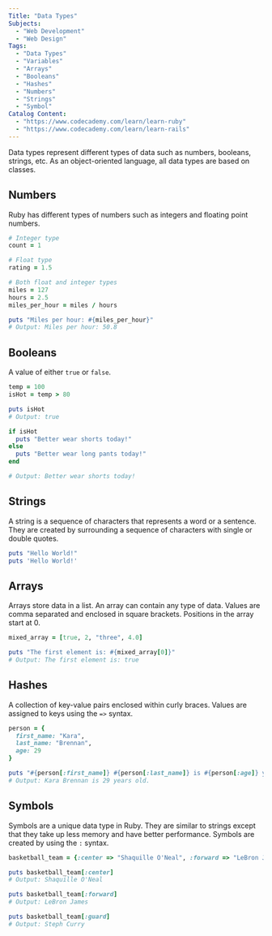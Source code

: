 ```yaml
---
Title: "Data Types"
Subjects:
  - "Web Development"
  - "Web Design"
Tags:
  - "Data Types"
  - "Variables"
  - "Arrays"
  - "Booleans"
  - "Hashes"
  - "Numbers"
  - "Strings"
  - "Symbol"
Catalog Content:
  - "https://www.codecademy.com/learn/learn-ruby"
  - "https://www.codecademy.com/learn/learn-rails"
---
```


Data types represent different types of data such as numbers, booleans, strings, etc. As an object-oriented language, all data types are based on classes.

## Numbers

Ruby has different types of numbers such as integers and floating point numbers.

```ruby
# Integer type
count = 1

# Float type
rating = 1.5

# Both float and integer types
miles = 127
hours = 2.5
miles_per_hour = miles / hours

puts "Miles per hour: #{miles_per_hour}"
# Output: Miles per hour: 50.8
```

## Booleans

A value of either `true` or `false`.

```ruby
temp = 100
isHot = temp > 80

puts isHot
# Output: true

if isHot
  puts "Better wear shorts today!"
else
  puts "Better wear long pants today!"
end

# Output: Better wear shorts today!
```

## Strings

A string is a sequence of characters that represents a word or a sentence. They are created by surrounding a sequence of characters with single or double quotes.

```ruby
puts "Hello World!"
puts 'Hello World!'
```

## Arrays

Arrays store data in a list. An array can contain any type of data. Values are comma separated and enclosed in square brackets. Positions in the array start at 0.

```ruby
mixed_array = [true, 2, "three", 4.0]

puts "The first element is: #{mixed_array[0]}"
# Output: The first element is: true

```

## Hashes

A collection of key-value pairs enclosed within curly braces. Values are assigned to keys using the `=>` syntax.

```ruby
person = {
  first_name: "Kara",
  last_name: "Brennan",
  age: 29
}

puts "#{person[:first_name]} #{person[:last_name]} is #{person[:age]} years old."
# Output: Kara Brennan is 29 years old.
```

## Symbols

Symbols are a unique data type in Ruby. They are similar to strings except that they take up less memory and have better performance. Symbols are created by using the `:` syntax.

```ruby
basketball_team = {:center => "Shaquille O'Neal", :forward => "LeBron James", :guard => "Steph Curry"}

puts basketball_team[:center]
# Output: Shaquille O'Neal

puts basketball_team[:forward]
# Output: LeBron James

puts basketball_team[:guard]
# Output: Steph Curry
```
